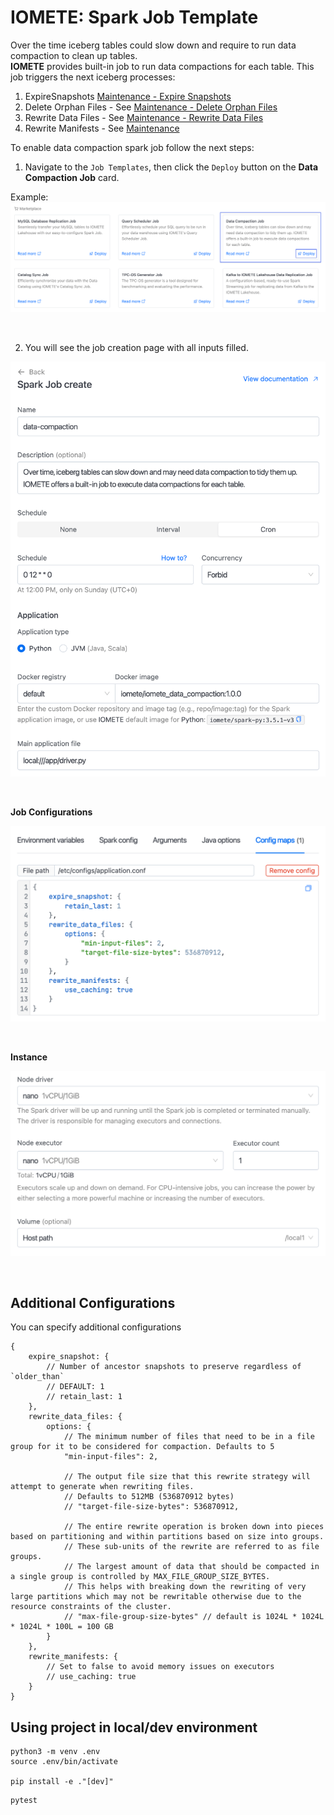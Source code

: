 # IOMETE: Spark Job Template

Over the time iceberg tables could slow down and require to run data compaction to clean up tables.  
**IOMETE** provides built-in job to run data compactions for each table. This job triggers the next iceberg processes:

1. ExpireSnapshots [Maintenance - Expire Snapshots](https://iomete.com/resources/reference/iceberg-tables/maintenance#expire-snapshots)
2. Delete Orphan Files - See [Maintenance - Delete Orphan Files](https://iomete.com/resources/reference/iceberg-tables/maintenance#delete-orphan-files)
3. Rewrite Data Files - See [Maintenance - Rewrite Data Files](https://iomete.com/resources/reference/iceberg-tables/maintenance#compact-data-files)
4. Rewrite Manifests - See [Maintenance](https://iomete.com/resources/reference/iceberg-tables/maintenance#rewrite-manifests)

To enable data compaction spark job follow the next steps:

1. Navigate to the `Job Templates`, then click the `Deploy` button on the **Data Compaction Job** card.

<!-- 1. In the left sidebar menu choose `Spark Jobs`
1. `Create` new job
1. Fill the form with below values:
   - Docker Image: `iomete/iomete_data_compaction:1.0.0`
   - Main application file: `local:///app/driver.py`
   - Main class: _Leave empty_ -->

Example:
<kbd>![IOMETE data compaction job](doc/img/data-compaction-card.png)</kbd>

<br/>

2. You will see the job creation page with all inputs filled.

<kbd>![Create data compaction job](doc/img/data-compaction-create-general.png)</kbd>

<br/>

**Job Configurations**

<kbd>![Data compaction job configurations](doc/img/data-compaction-create-conf.png)</kbd>

<br/>

**Instance**

<kbd>![Data compaction job instance](doc/img/data-compaction-create-instance.png)</kbd>

<br/>

## Additional Configurations

You can specify additional configurations

```
{
    expire_snapshot: {
        // Number of ancestor snapshots to preserve regardless of `older_than`
        // DEFAULT: 1
        // retain_last: 1
    },
    rewrite_data_files: {
        options: {
            // The minimum number of files that need to be in a file group for it to be considered for compaction. Defaults to 5
            "min-input-files": 2,

            // The output file size that this rewrite strategy will attempt to generate when rewriting files.
            // Defaults to 512MB (536870912 bytes)
            // "target-file-size-bytes": 536870912,

            // The entire rewrite operation is broken down into pieces based on partitioning and within partitions based on size into groups.
            // These sub-units of the rewrite are referred to as file groups.
            // The largest amount of data that should be compacted in a single group is controlled by MAX_FILE_GROUP_SIZE_BYTES.
            // This helps with breaking down the rewriting of very large partitions which may not be rewritable otherwise due to the resource constraints of the cluster.
            // "max-file-group-size-bytes" // default is 1024L * 1024L * 1024L * 100L = 100 GB
        }
    },
    rewrite_manifests: {
        // Set to false to avoid memory issues on executors
        // use_caching: true
    }
}
```

## Using project in local/dev environment

```shell
python3 -m venv .env
source .env/bin/activate

pip install -e ."[dev]"
```

```shell
pytest
```
